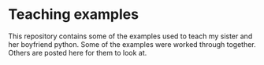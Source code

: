 # Teaching examples
This repository contains some of the examples used to teach my sister and her boyfriend python. Some of the examples were worked through together. Others are posted here for them to look at.
